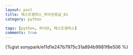 ```yaml
---
layout: post
title: 패스트캠퍼스_파이썬중급_01
category: python

tags: [python, 파이썬, 패스트캠퍼스]
comments: true
---
```




{%gist sonypark/e11d1e247b7975c31a894b9981f8e506 %}